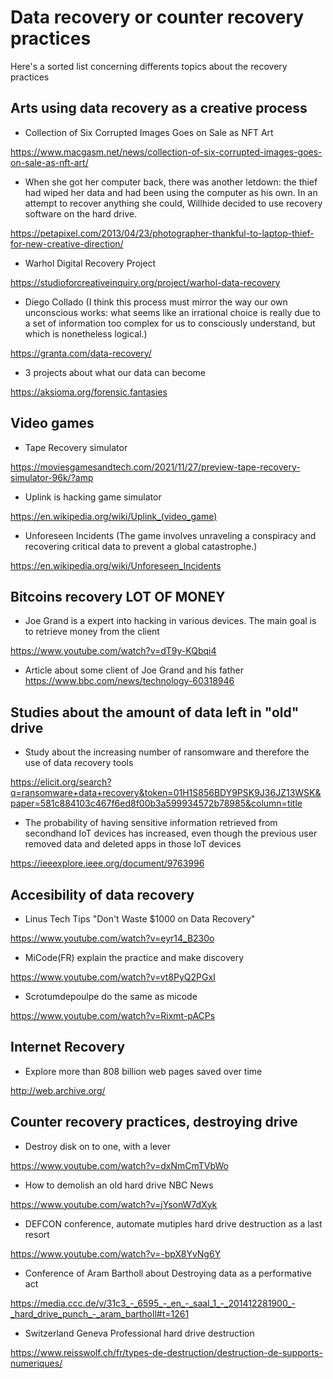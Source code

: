 # Data recovery or counter recovery practices

Here's a sorted list concerning differents topics about the recovery practices

## Arts using data recovery as a creative process

- Collection of Six Corrupted Images Goes on Sale as NFT Art

https://www.macgasm.net/news/collection-of-six-corrupted-images-goes-on-sale-as-nft-art/


- When she got her computer back, there was another letdown: the thief had wiped her data and had been using the computer as his own. In an attempt to recover anything she could, Willhide decided to use recovery software on the hard drive.

https://petapixel.com/2013/04/23/photographer-thankful-to-laptop-thief-for-new-creative-direction/

- Warhol Digital Recovery Project

https://studioforcreativeinquiry.org/project/warhol-data-recovery

- Diego Collado (I think this process must mirror the way our own unconscious works: what seems like an irrational choice is really due to a set of information too complex for us to consciously understand, but which is nonetheless logical.)

https://granta.com/data-recovery/

- 3 projects about what our data can become

https://aksioma.org/forensic.fantasies

## Video games

- Tape Recovery simulator

https://moviesgamesandtech.com/2021/11/27/preview-tape-recovery-simulator-96k/?amp

- Uplink is hacking game simulator

https://en.wikipedia.org/wiki/Uplink_(video_game)

- Unforeseen Incidents (The game involves unraveling a conspiracy and recovering critical data to prevent a global catastrophe.)

https://en.wikipedia.org/wiki/Unforeseen_Incidents

## Bitcoins recovery LOT OF MONEY

- Joe Grand is a expert into hacking in various devices. The main goal is to retrieve money from the client

https://www.youtube.com/watch?v=dT9y-KQbqi4

- Article about some client of Joe Grand and his father 
https://www.bbc.com/news/technology-60318946

## Studies about the amount of data left in "old" drive

- Study about the increasing number of ransomware and therefore the use of data recovery tools

https://elicit.org/search?q=ransomware+data+recovery&token=01H1S856BDY9PSK9J36JZ13WSK&paper=581c884103c467f6ed8f00b3a599934572b78985&column=title


- The probability of having sensitive information retrieved from secondhand IoT devices has increased, even though the previous user removed data and deleted apps in those IoT devices

https://ieeexplore.ieee.org/document/9763996

## Accesibility of data recovery

- Linus Tech Tips "Don't Waste $1000 on Data Recovery"

https://www.youtube.com/watch?v=eyr14_B230o

- MiCode(FR) explain the practice and make discovery

https://www.youtube.com/watch?v=vt8PyQ2PGxI

- Scrotumdepoulpe do the same as micode 

https://www.youtube.com/watch?v=Rixmt-pACPs


## Internet Recovery

- Explore more than 808 billion web pages saved over time

http://web.archive.org/

## Counter recovery practices, destroying drive

- Destroy disk on to one, with a lever

https://www.youtube.com/watch?v=dxNmCmTVbWo


- How to demolish an old hard drive NBC News

https://www.youtube.com/watch?v=jYsonW7dXyk


- DEFCON conference, automate mutiples hard drive destruction as a last resort

https://www.youtube.com/watch?v=-bpX8YvNg6Y

- Conference of Aram Bartholl about Destroying data as a performative act

https://media.ccc.de/v/31c3_-_6595_-_en_-_saal_1_-_201412281900_-_hard_drive_punch_-_aram_bartholl#t=1261

- Switzerland Geneva Professional hard drive destruction

https://www.reisswolf.ch/fr/types-de-destruction/destruction-de-supports-numeriques/

